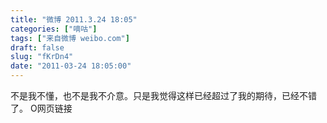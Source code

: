 ```yaml
---
title: "微博 2011.3.24 18:05"
categories: ["嘀咕"]
tags: ["来自微博 weibo.com"]
draft: false
slug: "fKrDn4"
date: "2011-03-24 18:05:00"
---
```


<p>不是我不懂，也不是我不介意。只是我觉得这样已经超过了我的期待，已经不错了。 O网页链接 ​​​​</p>
